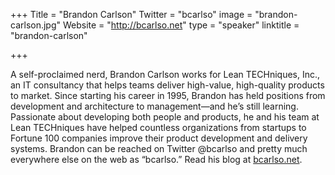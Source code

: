 +++
Title = "Brandon Carlson"
Twitter = "bcarlso"
image = "brandon-carlson.jpg"
Website = "http://bcarlso.net"
type = "speaker"
linktitle = "brandon-carlson"

+++

A self-proclaimed nerd, Brandon Carlson works for Lean TECHniques, Inc., an IT consultancy that helps teams deliver high-value, high-quality products to market. Since starting his career in 1995, Brandon has held positions from development and architecture to management—and he’s still learning. Passionate about developing both people and products, he and his team at Lean TECHniques have helped countless organizations from startups to Fortune 100 companies improve their product development and delivery systems. Brandon can be reached on Twitter @bcarlso and pretty much everywhere else on the web as “bcarlso.” Read his blog at [bcarlso.net](http://bcarlso.net).